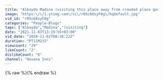 ```yaml
---
title: "Albayda Madina (visiting this place away from crowded place good for hiking n meditating❤️)2020"
image: "https:\/\/i.ytimg.com\/vi\/r0Sc68syF0g\/hqdefault.jpg"
vid_id: "r0Sc68syF0g"
categories: "People-Blogs"
tags: ["Albayda","Madina","(visiting"]
date: "2021-11-03T13:19:55+03:00"
vid_date: "2020-11-02T08:16:22Z"
duration: "PT11M21S"
viewcount: "29"
likeCount: "2"
dislikeCount: "0"
channel: "Hasana Inni"
---
```

{% raw %}{% endraw %}
